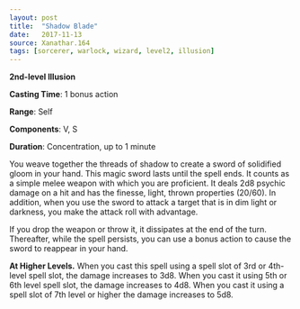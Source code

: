 ```yaml
---
layout: post
title:  "Shadow Blade"
date:   2017-11-13
source: Xanathar.164
tags: [sorcerer, warlock, wizard, level2, illusion]
---
```


**2nd-level Illusion**

**Casting Time**: 1 bonus action

**Range**: Self

**Components**: V, S

**Duration**: Concentration, up to 1 minute

You weave together the threads of shadow to create a sword of solidified gloom in your hand. This magic sword lasts until the spell ends. It counts as a simple melee weapon with which you are proficient. It deals 2d8 psychic damage on a hit and has the finesse, light, thrown properties (20/60). In addition, when you use the sword to attack a target that is in dim light or darkness, you make the attack roll with advantage.

If you drop the weapon or throw it, it dissipates at the end of the turn. Thereafter, while the spell persists, you can use a bonus action to cause the sword to reappear in your hand. 

**At Higher Levels.** When you cast this spell using a spell slot of 3rd or 4th-level spell slot, the damage increases to 3d8. When you cast it using 5th or 6th level spell slot, the damage increases to 4d8. When you cast it using a spell slot of 7th level or higher the damage increases to 5d8. 
